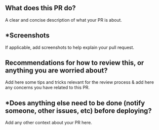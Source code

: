 ## What does this PR do? 
A clear and concise description of what your PR is about.

## *Screenshots 
If applicable, add screenshots to help explain your pull request.

## Recommendations for how to review this, or anything you are worried about?
Add here some tips and tricks relevant for the review process & add here any concerns you have related to this PR.

## *Does anything else need to be done (notify someone, other issues, etc) before deploying? 
Add any other context about your PR here.